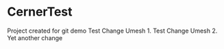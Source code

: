 # CernerTest
Project created for git demo
Test Change Umesh 1.
Test Change Umesh 2.
Yet another change

